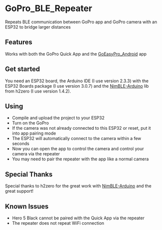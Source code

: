 # GoPro_BLE_Repeater
Repeats BLE communication between GoPro app and GoPro camera with an ESP32 to bridge larger distances

## Features
Works with both the GoPro Quick App and the [GoEasyPro_Android](https://github.com/sepp89117/GoEasyPro_Android) app

## Get started
You need an ESP32 board, the Arduino IDE (I use version 2.3.3) with the ESP32 Boards package (I use version 3.0.7) and the [NimBLE-Arduino](https://github.com/h2zero/NimBLE-Arduino) lib from h2zero (I use version 1.4.2).

## Using
- Compile and upload the project to your ESP32
- Turn on the GoPro
- If the camera was not already connected to this ESP32 or reset, put it into app pairing mode
- The ESP32 will automatically connect to the camera within a few seconds
- Now you can open the app to control the camera and control your camera via the repeater
- You may need to pair the repeater with the app like a normal camera

## Special Thanks
Special thanks to h2zero for the great work with [NimBLE-Arduino](https://github.com/h2zero/NimBLE-Arduino) and the great support!

## Known Issues
- Hero 5 Black cannot be paired with the Quick App via the repeater
- The repeater does not repeat WiFi connection
